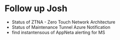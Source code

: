 # Follow up Josh
- Status of ZTNA - Zero Touch Network Architecture
- Status of Maintenance Tunnel Azure Notification
- find instantensous of AppNeta alerting for MS
